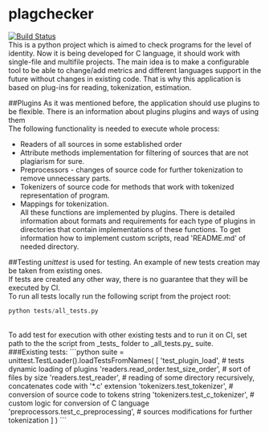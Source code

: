 # plagchecker
[![Build Status](https://travis-ci.org/akhtyamovrr/plagchecker.svg?branch=develop)](https://travis-ci.org/akhtyamovrr/plagchecker)</br>
This is a python project which is aimed to check programs for the level of identity.
Now it is being developed for C language, it should work with single-file and multifile projects.
The main idea is to make a configurable tool to be able to change/add metrics and different languages support in the future without changes in existing code. That is why this application is based on plug-ins for reading, tokenization, estimation.

##Plugins
As it was mentioned before, the application should use plugins to be flexible. There is an information about plugins plugins and ways of using them
</br>
The following functionality is needed to execute whole process:
* Readers of all sources in some established order
* Attribute methods implementation for filtering of sources that are not plagiarism for sure.
* Preprocessors - changes of source code for further tokenization to remove unnecessary parts. 
* Tokenizers of source code for methods that work with tokenized representation of program.
* Mappings for tokenization. <br>
All these functions are implemented by plugins.
There is detailed information about formats and requirements for each type of plugins in directories that contain 
implementations of these functions. To get information how to implement custom scripts, read 'README.md' of 
needed directory.

##Testing
*unittest* is used for testing. An example of new tests creation may be taken from existing ones.</br>
If tests are created any other way, there is no guarantee that they will be executed by CI.</br>
To run all tests locally run the following script from the project root: 
```python
python tests/all_tests.py
```
</br>
To add test for execution with other existing tests and to run it on CI, set path to the the script from _tests_ folder to _all_tests.py_ suite.</br>
###Existing tests:
```python
suite = unittest.TestLoader().loadTestsFromNames(
    [
        'test_plugin_load',  # tests dynamic loading of plugins
        'readers.read_order.test_size_order',  # sort of files by size
        'readers.test_reader',  # reading of some directory recursively, concatenates code with '*.c' extension
        'tokenizers.test_tokenizer',  # conversion of source code to tokens string
        'tokenizers.test_c_tokenizer',  # custom logic for conversion of C language
        'preprocessors.test_c_preprocessing',  # sources modifications for further tokenization
    ]
)
```